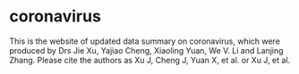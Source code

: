 # coronavirus 
This is the website of updated data summary on coronavirus, which were produced by Drs Jie Xu, Yajiao Cheng, Xiaoling Yuan, We V. Li and Lanjing Zhang. 
Please cite the authors as Xu J, Cheng J, Yuan X, et al. or Xu J, et al.
